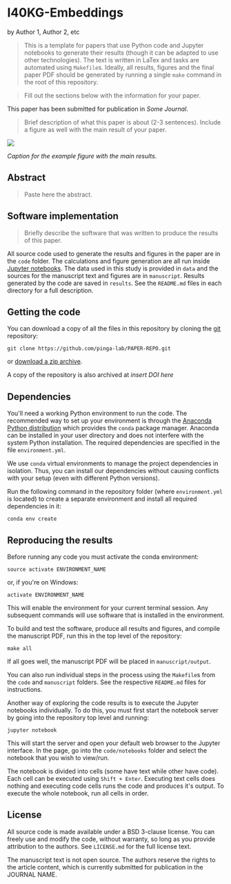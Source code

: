 # I40KG-Embeddings

by
Author 1,
Author 2,
etc

> This is a template for papers that use Python code and Jupyter notebooks to
> generate their results (though it can be adapted to use other technologies).
> The text is written in LaTex and tasks are automated using `Makefile`s.
> Ideally, all results, figures and the final paper PDF should be generated by
> running a single `make` command in the root of this repository.

> Fill out the sections below with the information for your paper.

This paper has been submitted for publication in *Some Journal*.

> Brief description of what this paper is about (2-3 sentences). Include a
> figure as well with the main result of your paper.

![](manuscript/figures/hawaii-trend.png)

*Caption for the example figure with the main results.*


## Abstract

> Paste here the abstract.


## Software implementation

> Briefly describe the software that was written to produce the results of this
> paper.

All source code used to generate the results and figures in the paper are in
the `code` folder.
The calculations and figure generation are all run inside
[Jupyter notebooks](http://jupyter.org/).
The data used in this study is provided in `data` and the sources for the
manuscript text and figures are in `manuscript`.
Results generated by the code are saved in `results`.
See the `README.md` files in each directory for a full description.


## Getting the code

You can download a copy of all the files in this repository by cloning the
[git](https://git-scm.com/) repository:

    git clone https://github.com/pinga-lab/PAPER-REPO.git

or [download a zip archive](https://github.com/pinga-lab/PAPER-REPO/archive/master.zip).

A copy of the repository is also archived at *insert DOI here*


## Dependencies

You'll need a working Python environment to run the code.
The recommended way to set up your environment is through the
[Anaconda Python distribution](https://www.anaconda.com/download/) which
provides the `conda` package manager.
Anaconda can be installed in your user directory and does not interfere with
the system Python installation.
The required dependencies are specified in the file `environment.yml`.

We use `conda` virtual environments to manage the project dependencies in
isolation.
Thus, you can install our dependencies without causing conflicts with your
setup (even with different Python versions).

Run the following command in the repository folder (where `environment.yml`
is located) to create a separate environment and install all required
dependencies in it:

    conda env create


## Reproducing the results

Before running any code you must activate the conda environment:

    source activate ENVIRONMENT_NAME

or, if you're on Windows:

    activate ENVIRONMENT_NAME

This will enable the environment for your current terminal session.
Any subsequent commands will use software that is installed in the environment.

To build and test the software, produce all results and figures, and compile
the manuscript PDF, run this in the top level of the repository:

    make all

If all goes well, the manuscript PDF will be placed in `manuscript/output`.

You can also run individual steps in the process using the `Makefile`s from the
`code` and `manuscript` folders. See the respective `README.md` files for
instructions.

Another way of exploring the code results is to execute the Jupyter notebooks
individually.
To do this, you must first start the notebook server by going into the
repository top level and running:

    jupyter notebook

This will start the server and open your default web browser to the Jupyter
interface. In the page, go into the `code/notebooks` folder and select the
notebook that you wish to view/run.

The notebook is divided into cells (some have text while other have code).
Each cell can be executed using `Shift + Enter`.
Executing text cells does nothing and executing code cells runs the code
and produces it's output.
To execute the whole notebook, run all cells in order.


## License

All source code is made available under a BSD 3-clause license. You can freely
use and modify the code, without warranty, so long as you provide attribution
to the authors. See `LICENSE.md` for the full license text.

The manuscript text is not open source. The authors reserve the rights to the
article content, which is currently submitted for publication in the
JOURNAL NAME.
